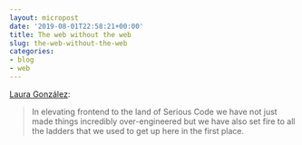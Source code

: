 ```yaml
---
layout: micropost
date: '2019-08-01T22:58:21+00:00'
title: The web without the web
slug: the-web-without-the-web
categories:
- blog
- web
---
```


[Laura González](https://dev.to/walaura/the-web-without-the-web-aeo):

> In elevating frontend to the land of Serious Code we have not just made things
> incredibly over-engineered but we have also set fire to all the ladders that we
> used to get up here in the first place.

